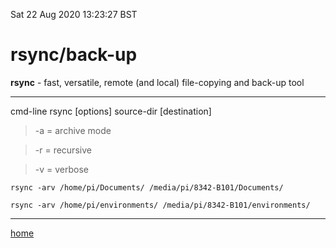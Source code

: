 Sat 22 Aug 2020 13:23:27 BST

# rsync/back-up

**rsync** - fast, versatile, remote (and local) file-copying and back-up tool

____



cmd-line rsync [options] source-dir [destination] 

> -a = archive mode 

> -r = recursive 

> -v = verbose

    rsync -arv /home/pi/Documents/ /media/pi/8342-B101/Documents/    

    rsync -arv /home/pi/environments/ /media/pi/8342-B101/environments/

____


[home](./home.md)
